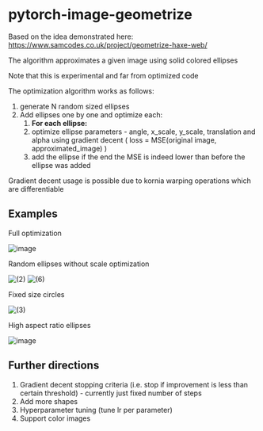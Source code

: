 # pytorch-image-geometrize

Based on the idea demonstrated here: https://www.samcodes.co.uk/project/geometrize-haxe-web/

The algorithm approximates a given image using solid colored ellipses

Note that this is experimental and far from optimized code

The optimization algorithm works as follows:
1. generate N random sized ellipses
2. Add ellipses one by one and optimize each:
    1. **For each ellipse:**
    2. optimize ellipse parameters - angle, x_scale, y_scale, translation and alpha using gradient decent ( loss = MSE(original image, approximated_image) )
    3. add the ellipse if the end the MSE is indeed lower than before the ellipse was added

Gradient decent usage is possible due to kornia warping operations which are differentiable

## Examples
Full optimization

![image](https://user-images.githubusercontent.com/46653045/177036059-fe9bd7bb-159e-4486-9e3d-cc1fe8edaddf.png)

Random ellipses without scale optimization

![(2)](https://user-images.githubusercontent.com/46653045/177013188-989a8e19-d156-442c-befa-2705d8b19ca6.png)
![(6)](https://user-images.githubusercontent.com/46653045/177013191-35dcecfd-a513-4004-82a3-94edbf246408.png)

Fixed size circles

![(3)](https://user-images.githubusercontent.com/46653045/177013190-37660699-ae43-4d55-a4a8-512a998eb88a.png)

High aspect ratio ellipses

![image](https://user-images.githubusercontent.com/46653045/177024807-8ab9b936-cfb7-46a7-a73e-e23b16aea35f.png)

## Further directions
1. Gradient decent stopping criteria (i.e. stop if improvement is less than certain threshold) - currently just fixed number of steps
2. Add more shapes
3. Hyperparameter tuning (tune lr per parameter)
4. Support color images
